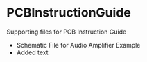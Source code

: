 # PCBInstructionGuide
Supporting files for PCB Instruction Guide
 - Schematic File for Audio Amplifier Example
 - Added text 


